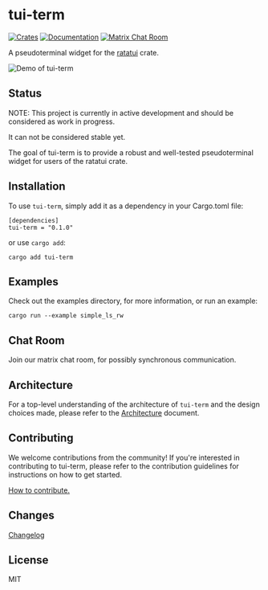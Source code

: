 # tui-term
[![Crates](https://img.shields.io/crates/v/tui-term?style=flat-square)](https://crates.io/crates/tui-term)
[![Documentation](https://img.shields.io/badge/tui_term-documentation-fc0060?style=flat-square)](https://docs.rs/tui-term)
[![Matrix Chat Room](https://img.shields.io/badge/chat-on%20matrix-1d7e64?logo=matrix&style=flat-square)](https://matrix.to/#/#tui-term-main:matrix.org)

A pseudoterminal widget for the  [ratatui](https://github.com/tui-rs-revival/ratatui) crate.

![Demo of tui-term](https://vhs.charm.sh/vhs-4zK1zlTOSueAmlOkZlssBr.gif)

## Status

NOTE: This project is currently in active development and should be considered as work in progress.

It can not be considered stable yet.

The goal of tui-term is to provide a robust and well-tested pseudoterminal widget for users of the ratatui crate.

## Installation

To use `tui-term`, simply add it as a dependency in your Cargo.toml file:

```
[dependencies]
tui-term = "0.1.0"
```
or use `cargo add`:
```
cargo add tui-term
```

## Examples

Check out the examples directory, for more information, or run an example:
```
cargo run --example simple_ls_rw
```

## Chat Room
Join our matrix chat room, for possibly synchronous communication.

## Architecture

For a top-level understanding of the architecture of `tui-term` and the design choices made, please refer to the [Architecture](docs/ARCHITECTURE.md) document.

## Contributing
We welcome contributions from the community! If you're interested in contributing to tui-term, please refer to the contribution guidelines for instructions on how to get started.

[How to contribute.](./docs/CONTRIBUTING.md)

## Changes
[Changelog](./CHANGELOG.md)

## License
MIT
